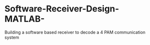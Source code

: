 # Software-Receiver-Design-MATLAB-
Building a software based receiver to decode a 4 PAM communication system
